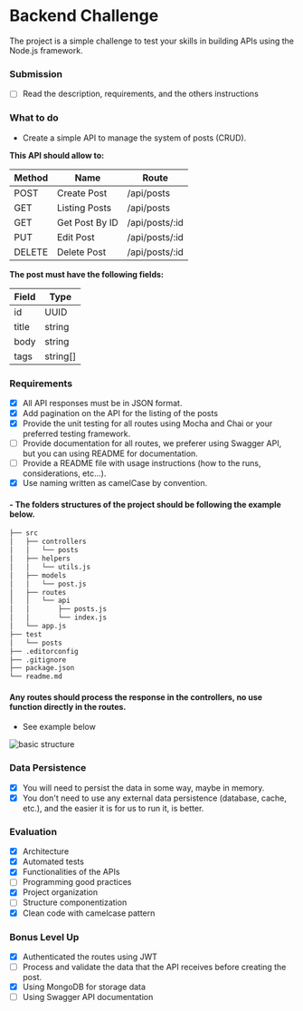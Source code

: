 # Backend Challenge

The project is a simple challenge to test your skills in building APIs using the Node.js framework.

### Submission

- [ ] Read the description, requirements, and the others instructions

### What to do

- Create a simple API to manage the system of posts (CRUD).

**This API should allow to:**

| Method | Name           | Route          |
| ------ | -------------- | -------------- |
| POST   | Create Post    | /api/posts     |
| GET    | Listing Posts  | /api/posts     |
| GET    | Get Post By ID | /api/posts/:id |
| PUT    | Edit Post      | /api/posts/:id |
| DELETE | Delete Post    | /api/posts/:id |

**The post must have the following fields:**

| Field | Type     |
| ----- | -------- |
| id    | UUID     |
| title | string   |
| body  | string   |
| tags  | string[] |

### Requirements

- [x] All API responses must be in JSON format.
- [x] Add pagination on the API for the listing of the posts
- [x] Provide the unit testing for all routes using Mocha and Chai or your preferred testing framework.
- [ ] Provide documentation for all routes, we preferer using Swagger API, but you can using README for documentation.
- [ ] Provide a README file with usage instructions (how to the runs, considerations, etc...).
- [x] Use naming written as camelCase by convention.

#### - **The folders structures of the project should be following the example below.**

```sh
├── src
│   ├── controllers
│   │   └── posts
│   ├── helpers
│   │   └── utils.js
│   ├── models
│   │   └── post.js
│   ├── routes
│   │   └── api
│   │       ├── posts.js
│   │       └── index.js
│   └── app.js
├── test
│   └── posts
├── .editorconfig
├── .gitignore
├── package.json
└── readme.md
```

#### Any routes should process the response in the controllers, no use function directly in the routes.

- See example below

![basic structure](https://i.imgur.com/lyRSYj8.png)

### Data Persistence

- [x] You will need to persist the data in some way, maybe in memory.
- [x] You don't need to use any external data persistence (database, cache, etc.), and the easier it is for us to run it, is better.

### Evaluation

- [x] Architecture
- [x] Automated tests
- [x] Functionalities of the APIs
- [ ] Programming good practices
- [x] Project organization
- [ ] Structure componentization
- [x] Clean code with camelcase pattern

### Bonus Level Up

- [x] Authenticated the routes using JWT
- [ ] Process and validate the data that the API receives before creating the post.
- [x] Using MongoDB for storage data
- [ ] Using Swagger API documentation
